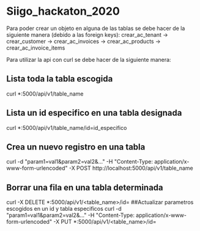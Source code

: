 # Siigo_hackaton_2020
Para poder crear un objeto en alguna de las tablas se debe hacer de la siguiente manera (debido a las foreign keys):
crear_ac_tenant -> crear_customer -> crear_ac_invoices -> crear_ac_products -> crear_ac_invoice_items

Para utilizar la api con curl se debe hacer de la siguiente manera:
## Lista toda la tabla escogida
curl *:5000/api/v1/table_name
## Lista un id especifico en una tabla designada
curl *:5000/api/v1/table_name/id=id_especifico
## Crea un nuevo registro en una tabla
curl -d "param1=val1&param2=val2&..." -H "Content-Type: application/x-www-form-urlencoded" -X POST http://localhost:5000/api/v1/table_name
## Borrar una fila en una tabla determinada
curl -X DELETE *:5000/api/v1/<table_name>/id=<id>
##Actualizar parametros escogidos en un id y tabla especificos
curl -d "param1=val1&param2=val2&..." -H "Content-Type: application/x-www-form-urlencoded" -X PUT  *:5000/api/v1/<table_name>/id=<id>